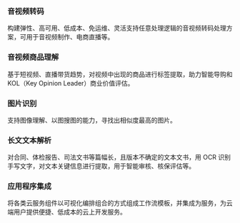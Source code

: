 ### 音视频转码
构建弹性、高可用、低成本、免运维、灵活支持任意处理逻辑的音视频转码处理方案，可用于音视频制作、电商直播等。

### 音视频商品理解
基于短视频、直播带货趋势，对视频中出现的商品进行标签提取，助力智能导购和 KOL（Key Opinion Leader）商业价值评估。

### 图片识别
支持图像理解、以图搜图的能力，寻找出相似度最高的图片。

### 长文文本解析
对合同、体检报告、司法文书等篇幅长，且版本不确定的文本文书，用 OCR 识别手写文字，对文本关键信息进行提取，用于智能审核、核保评估等。

### 应用程序集成
将各类云服务组件以可视化编排组合的方式组成工作流模板，并集成为服务，为云端用户提供便捷、低成本的云上开发服务。
